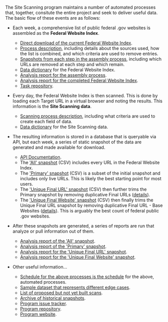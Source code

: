 The Site Scanning program maintains a number of automated processes that, together, consitute the entire project and seek to deliver useful data.  The basic flow of these events are as follows: 

- Each week, a comprehensive list of public federal .gov websites is assembled as the **Federal Website Index**.
  - [Direct download of the current Federal Website Index](https://raw.githubusercontent.com/GSA/federal-website-index/main/data/site-scanning-target-url-list.csv).
  - [Process description](https://github.com/GSA/federal-website-index#summary-of-methodology), including details about the sources used, how the list is combined, and which criteria are used to remove entries.
  - [Snapshots from each step in the assembly process](https://github.com/GSA/federal-website-index/tree/main/data/snapshots#readme), including which URLs are removed at each step and which remain.  
  - [Data dictionary](https://github.com/GSA/site-scanning-documentation/blob/main/data/Target_URL_List_Data_Dictionary.csv) for the Federal Website Index.
  - [Analysis report for the assembly process](https://github.com/GSA/federal-website-index/blob/main/data/site-scanning-target-url-list-analysis.csv).
  - [Analysis report for the completed Federal Website Index](https://github.com/GSA/site-scanning-analysis/blob/main/reports/target-URL-list.csv).
  - [Task repository](https://github.com/GSA/federal-website-index).

- Every day, the Federal Website Index is then scanned.  This is done by loading each Target URL in a virtual browser and noting the results.  This information is the **Site Scanning data**.
  - [Scanning process description](https://github.com/GSA/site-scanning-documentation/blob/main/pages/scan_steps.md), including what criteria are used to create each field of data.
  - [Data dictionary](https://github.com/GSA/site-scanning-documentation/blob/main/data/Site_Scanning_Data_Dictionary.csv) for the Site Scanning data.

- The resulting information is stored in a database that is queryable via API, but each week, a series of static snapshot of the data are generated and made available for download.  
  - [API Documentation](https://open.gsa.gov/api/site-scanning-api/).
  - The ['All' snapshot](https://api.gsa.gov/technology/site-scanning/data/weekly-snapshot-all.csv) (CSV) includes every URL in the Federal Website Index.  
  - The ['Primary' snapshot](https://api.gsa.gov/technology/site-scanning/data/weekly-snapshot.csv) (CSV) is a subset of the initial snapshot and includes only live URLs.  This is likely the best starting point for most users.
  - The ['Unique Final URL' snapshot](https://raw.githubusercontent.com/GSA/site-scanning-analysis/main/unique_website_list/results/weekly-snapshot-unique-final-urls.csv) (CSV) then further trims the Primary snapshot by removing duplicative Final URLs ([details](https://github.com/GSA/site-scanning-analysis/tree/main/unique_website_list/results#readme)).
  - The ['Unique Final Website' snapshot](https://raw.githubusercontent.com/GSA/site-scanning-analysis/main/unique_website_list/results/weekly-snapshot-unique-final-websites.csv) (CSV) then finally trims the Unique Final URL snapshot by removing duplicative Final URL - Base Websites ([details](https://github.com/GSA/site-scanning-analysis/tree/main/unique_website_list/results#readme)).  This is arguably the best count of federal public .gov websites.   

- After these snapshots are generated, a series of reports are run that analyze or pull information out of them.
  - [Analysis report of the 'All' snapshot](https://github.com/GSA/site-scanning-analysis/blob/main/reports/snapshot-all.csv).
  - [Analysis report of the 'Primary' snapshot](https://github.com/GSA/site-scanning-analysis/blob/main/reports/snapshot-primary.csv).
  - [Analysis report for the 'Unique Final URL' snapshot](https://github.com/GSA/site-scanning-analysis/blob/main/reports/unique-url.csv).
  - [Analysis report for the 'Unique Final Website' snapshot](https://github.com/GSA/site-scanning-analysis/blob/main/reports/unique-website.csv).

- Other useful information...
  - [Schedule for the above processes is the schedule](https://github.com/GSA/site-scanning-documentation/blob/main/pages/schedule.md) for the above, automated processes.
  - [Sample dataset that represents different edge cases](https://github.com/GSA/site-scanning-documentation/blob/main/data/Representative_Sample_Dataset.csv).
  - [List of proposed but not yet built scans](https://github.com/GSA/site-scanning-documentation/blob/main/pages/candidate-scans.md).
  - [Archive of historical snapshots](https://github.com/GSA/site-scanning-snapshots/tree/main/snapshots).
  - [Program issue tracker](https://github.com/GSA/site-scanning/issues).
  - [Program repository](https://github.com/GSA/site-scanning).
  - [Program website](https://digital.gov/site-scanning/).
